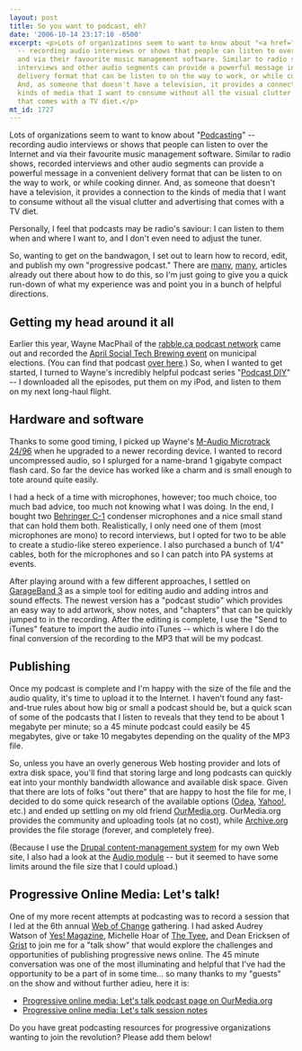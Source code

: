 ```yaml
---
layout: post
title: So you want to podcast, eh?
date: '2006-10-14 23:17:10 -0500'
excerpt: <p>Lots of organizations seem to want to know about "<a href="http://en.wikipedia.org/wiki/Podcasting">Podcasting</a>"
  -- recording audio interviews or shows that people can listen to over the Internet
  and via their favourite music management software. Similar to radio shows, recorded
  interviews and other audio segments can provide a powerful message in a convenient
  delivery format that can be listen to on the way to work, or while cooking dinner.
  And, as someone that doesn't have a television, it provides a connection to the
  kinds of media that I want to consume without all the visual clutter and advertising
  that comes with a TV diet.</p>
mt_id: 1727
---
```

<p>Lots of organizations seem to want to know about "<a href="http://en.wikipedia.org/wiki/Podcasting">Podcasting</a>" -- recording audio interviews or shows that people can listen to over the Internet and via their favourite music management software. Similar to radio shows, recorded interviews and other audio segments can provide a powerful message in a convenient delivery format that can be listen to on the way to work, or while cooking dinner. And, as someone that doesn't have a television, it provides a connection to the kinds of media that I want to consume without all the visual clutter and advertising that comes with a TV diet.</p>

<p>Personally, I feel that podcasts may be radio's saviour: I can listen to them when and where I want to, and I don't even need to adjust the tuner.</p>

<p>So, wanting to get on the bandwagon, I set out to learn how to record, edit, and publish my own "progressive podcast." There are <a href="http://podcasts.yahoo.com/publish/">many</a>, <a href="http://www.feedburner.com/fb/a/help/podcast_quickstart">many</a>, articles already out there about how to do this, so I'm just going to give you a quick run-down of what my experience was and point you in a bunch of helpful directions.</p>

<h2>Getting my head around it all</h2>

<p>Earlier this year, Wayne MacPhail of the <a href="http://rabble.ca/rpn">rabble.ca podcast network</a> came out and recorded the <a href="http://socialtechbrewing.org/april6">April Social Tech Brewing event</a> on municipal elections. (You can find that podcast <a href="http://www.rabble.ca/rpn/#bru">over here</a>.) So, when I wanted to get started, I turned to Wayne's incredibly helpful podcast series "<a href="http://www.rabble.ca/rpn/#diy">Podcast DIY</a>" -- I downloaded all the episodes, put them on my iPod, and listen to them on my next long-haul flight.</p>

<h2>Hardware and software</h2>

<p>Thanks to some good timing, I picked up Wayne's <a href="http://www.m-audio.com/products/en_us/MicroTrack2496-main.html">M-Audio Microtrack 24/96</a> when he upgraded to a newer recording device. I wanted to record uncompressed audio, so I splurged for a name-brand 1 gigabyte compact flash card. So far the device has worked like a charm and is small enough to tote around quite easily.</p>

<p>I had a heck of a time with microphones, however; too much choice, too much bad advice, too much not knowing what I was doing. In the end, I bought two <a href="http://www.behringer.com/C-1/index.cfm?lang=ENG">Behringer C-1</a> condenser microphones and a nice small stand that can hold them both. Realistically, I only need one of them (most microphones are mono) to record interviews, but I opted for two to be able to create a studio-like stereo experience. I also purchased a bunch of 1/4" cables, both for the microphones and so I can patch into PA systems at events.</p>

<p>After playing around with a few different approaches, I settled on <a href="www.apple.com/garageband/">GarageBand 3</a> as a simple tool for editing audio and adding intros and sound effects. The newest version has a "podcast studio" which provides an easy way to add artwork, show notes, and "chapters" that can be quickly jumped to in the recording. After the editing is complete, I use the "Send to iTunes" feature to import the audio into iTunes -- which is where I do the final conversion of the recording to the MP3 that will be my podcast.</p>

<h2>Publishing</h2>

<p>Once my podcast is complete and I'm happy with the size of the file and the audio quality, it's time to upload it to the Internet. I haven't found any fast-and-true rules about how big or small a podcast should be, but a quick scan of some of the podcasts that I listen to reveals that they tend to be about 1 megabyte per minute; so a 45 minute podcast could easily be 45 megabytes, give or take 10 megabytes depending on the quality of the MP3 file. </p>

<p>So, unless you have an overly generous Web hosting provider and lots of extra disk space, you'll find that storing large and long podcasts can quickly eat into your monthly bandwidth allowance and available disk space. Given that there are lots of folks "out there" that are happy to host the file for me, I decided to do some quick research of the available options (<a href="http://odeo.com/">Odea</a>, <a href="http://podcasts.yahoo.com">Yahoo!</a>, etc.) and ended up settling on my old friend <a href="http://ourmedia.org">OurMedia.org</a>. OurMedia.org provides the community and uploading tools (at no cost), while <a href="http://archive.org">Archive.org</a> provides the file storage (forever, and completely free).</p>

<p>(Because I use the <a href="http://drupal.org/">Drupal content-management system</a> for my own Web site, I also had a look at the <a href="http://drupal.org/handbook/modules/audio">Audio module</a> -- but it seemed to have some limits around the file size that I could upload.)</p>

<h2>Progressive Online Media: Let's talk!</h2>

<p>One of my more recent attempts at podcasting was to record a session that I led at the 6th annual <a href="http://www.webofchange.org">Web of Change</a> gathering. I had asked Audrey Watson of <a href="http://www.yesmagazine.org/">Yes! Magazine</a>, Michelle Hoar of <a href="http://thetyee.ca">The Tyee</a>, and Dean Ericksen of <a href="http://www.grist.org">Grist</a> to join me for a "talk show" that would explore the challenges and opportunities of publishing progressive news online. The 45 minute conversation was one of the most illuminating and helpful that I've had the opportunity to be a part of in some time... so many thanks to my "guests" on the show and without further adieu, here it is:</p>

<ul>
<li><a href="http://www.ourmedia.org/node/263157">Progressive online media: Let's talk podcast page on OurMedia.org</a></li>
<li><a href="http://www.webofchange.com/progressive-online-media-lets-talk">Progressive online media: Let's talk session notes</a></li>
</ul>

<p>Do you have great podcasting resources for progressive organizations wanting to join the revolution? Please add them below!</p>

